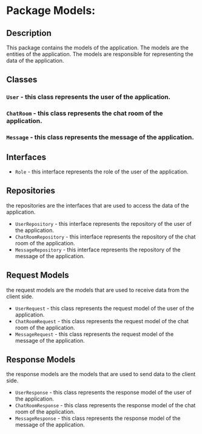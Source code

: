 # Package Models:


## Description

This package contains the models of the application. The models are the entities of the application. 
The models are responsible for representing the data of the application. 

## Classes

### `User` - this class represents the user of the application.
### `ChatRoom` - this class represents the chat room of the application.
### `Message` - this class represents the message of the application.

## Interfaces
- `Role` - this interface represents the role of the user of the application.

## Repositories
the repositories are the interfaces that are used to access the data of the application.
- `UserRepository` - this interface represents the repository of the user of the application.
- `ChatRoomRepository` - this interface represents the repository of the chat room of the application.
- `MessageRepository` - this interface represents the repository of the message of the application.

## Request Models
the request models are the models that are used to receive data from the client side.

- `UserRequest` - this class represents the request model of the user of the application.
- `ChatRoomRequest` - this class represents the request model of the chat room of the application.
- `MessageRequest` - this class represents the request model of the message of the application.

## Response Models

the response models are the models that are used to send data to the client side.

- `UserResponse` - this class represents the response model of the user of the application.
- `ChatRoomResponse` - this class represents the response model of the chat room of the application.
- `MessageResponse` - this class represents the response model of the message of the application.